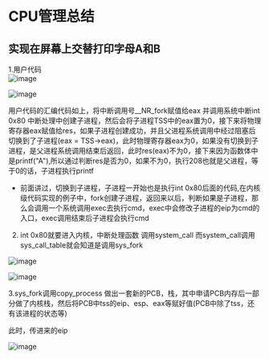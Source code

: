 # CPU管理总结  


## 实现在屏幕上交替打印字母A和B

1.用户代码  
![image](https://user-images.githubusercontent.com/58176267/157414749-293d8cb3-3e6b-4655-a49b-7393633c9de0.png)  

![image](https://user-images.githubusercontent.com/58176267/157414630-131b52a2-f49c-4736-86b8-4cbc9b9ce1b9.png)  

用户代码的汇编代码如上，将中断调用号__NR_fork赋值给eax 并调用系统中断int 0x80  中断处理中创建子进程，然后会将子进程TSS中的eax置为0，接下来将物理寄存器eax赋值给res，如果子进程创建成功，并且父进程系统调用中经过阻塞后切换到了子进程(eax = TSS->eax)，此时物理寄存器eax为0，如果没有切换到子进程，是父进程系统调用结束后返回，此时res(eax)不为0，接下来因为函数体中是printf("A"),所以通过判断res是否为0，如果不为0，执行208也就是父进程，等于0的话，子进程执行printf  

* 前面讲过，切换到子进程，子进程一开始也是执行int 0x80后面的代码,在内核级代码实现的例子中，fork创建子进程，返回来以后，判断如果是子进程，那么会调用一个系统调用exec去执行cmd，exec中会修改子进程的eip为cmd的入口，exec调用结束后子进程会执行cmd   


2. int 0x80就要进入内核，中断处理函数 调用system_call  而system_call调用sys_call_table就会知道是调用sys_fork

![image](https://user-images.githubusercontent.com/58176267/157417445-6c53fe86-fb20-4c29-81e5-9d5feb51cb06.png)

![image](https://user-images.githubusercontent.com/58176267/157417982-4740a42e-6b68-419e-b961-55fd047af127.png)

3.sys_fork调用copy_process 做出一套新的PCB，栈，其中申请PCB内存后一部分做了内核栈，然后将PCB中tss的eip、esp、eax等赋好值(PCB中除了tss，还有该进程的状态等)    

此时，传进来的eip

![image](https://user-images.githubusercontent.com/58176267/157419233-0a629b6d-201c-4088-abf0-8854d509a5c1.png)
